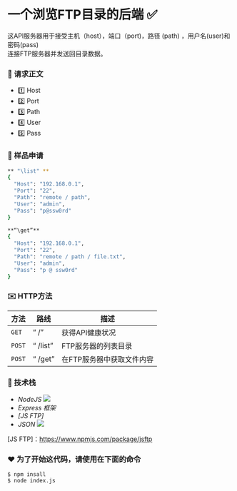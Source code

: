 # 一个浏览FTP目录的后端 :white_check_mark:

这API服务器用于接受主机（host），端口（port)，路径 (path) ，用户名(user)和密码(pass) <br/>
连接FTP服务器并发送回目录数据。

### :postbox: 请求正文
 - :one: Host
 - :two: Port
 - :three: Path
 - :four: User
 - :five: Pass


### :email: 样品申请
```sh
** "\list" **
{
  "Host": "192.168.0.1",
  "Port": "22",
  "Path": "remote / path",
  "User": "admin",
  "Pass": "p@ssw0rd"
}
```
```sh
**“\get”**
{
  "Host": "192.168.0.1",
  "Port": "22",
  "Path": "remote / path / file.txt",
  "User": "admin",
  "Pass": "p @ ssw0rd"
}
```

### :envelope: HTTP方法

|方法     | 路线  | 描述 |
| ------ | ----- | ---- |
| `GET` | “ /” |获得API健康状况|
| `POST` | “ /list” | FTP服务器的列表目录
| `POST` | “ /get” |在FTP服务器中获取文件内容

### :book: 技术栈

 * *NodeJS*  <img src =“https://d2eip9sf3oo6c2.cloudfront.net/tags/images/000/000/256/full/nodejslogo.png” width =“25” />
 * *Express 框架*
 * *[JS FTP]*
 * *JSON* <img src =“https://upload.wikimedia.org/wikipedia/commons/thumb/c/c9/JSON_vector_logo.svg/1200px-JSON_vector_logo.svg.png” width =“25” />

[JS FTP]：https://www.npmjs.com/package/jsftp

### :heart: 为了开始这代码，请使用在下面的命令


```
$ npm insall
$ node index.js
```
